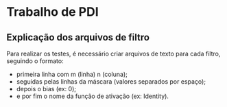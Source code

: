 # Trabalho de PDI

## Explicação dos arquivos de filtro

Para realizar os testes, é necessário criar arquivos de texto para cada filtro, seguindo o formato:

- primeira linha com m (linha) n (coluna);
- seguidas pelas linhas da máscara (valores separados por espaço);
- depois o bias (ex: 0);
- e por fim o nome da função de ativação (ex: Identity). 

